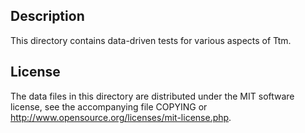 Description
------------

This directory contains data-driven tests for various aspects of Ttm.

License
--------

The data files in this directory are distributed under the MIT software
license, see the accompanying file COPYING or
http://www.opensource.org/licenses/mit-license.php.

